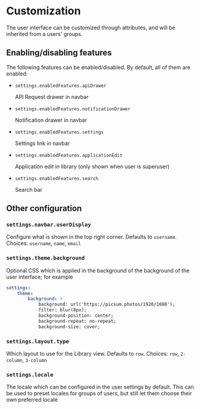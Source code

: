 # Customization

The user interface can be customized through attributes, and will be inherited from a users' groups.

## Enabling/disabling features

The following features can be enabled/disabled. By default, all of them are enabled:

-   `settings.enabledFeatures.apiDrawer`

    API Request drawer in navbar

-   `settings.enabledFeatures.notificationDrawer`

    Notification drawer in navbar

-   `settings.enabledFeatures.settings`

    Settings link in navbar

-   `settings.enabledFeatures.applicationEdit`

    Application edit in library (only shown when user is superuser)

-   `settings.enabledFeatures.search`

    Search bar

## Other configuration

### `settings.navbar.userDisplay`

Configure what is shown in the top right corner. Defaults to `username`. Choices: `username`, `name`, `email`

### `settings.theme.background`

Optional CSS which is applied in the background of the background of the user interface; for example

```yaml
settings:
    theme:
        background: >
            background: url('https://picsum.photos/1920/1080');
            filter: blur(8px);
            background-position: center;
            background-repeat: no-repeat;
            background-size: cover;
```

### `settings.layout.type`

Which layout to use for the Library view. Defaults to `row`. Choices: `row`, `2-column`, `3-column`

### `settings.locale`

The locale which can be configured in the user settings by default. This can be used to preset locales for groups of users, but still let them choose their own preferred locale
